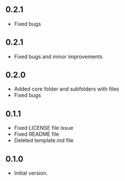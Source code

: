 
## 0.2.1

* Fixed bugs

## 0.2.1

* Fixed bugs and minor improvements

## 0.2.0

* Added core folder and subfolders with files
* Fixed bugs

## 0.1.1

* Fixed LICENSE file issue
* Fixed README file
* Deleted template.md file

## 0.1.0

- Initial version.